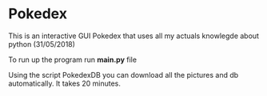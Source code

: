 # Pokedex
                                                                                   
This is an interactive GUI Pokedex that uses all my actuals knowlegde about python (31/05/2018)

To run up the program run __main.py__ file

Using the script PokedexDB you can download all the pictures and db automatically. It takes 20 minutes.

